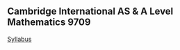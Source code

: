 Cambridge International AS & A Level
Mathematics 9709
-
[Syllabus](https://www.cambridgeinternational.org/Images/415060-2020-2022-syllabus.pdf)

### 
<!--stackedit_data:
eyJoaXN0b3J5IjpbMTQ0MDE4MzA1OF19
-->